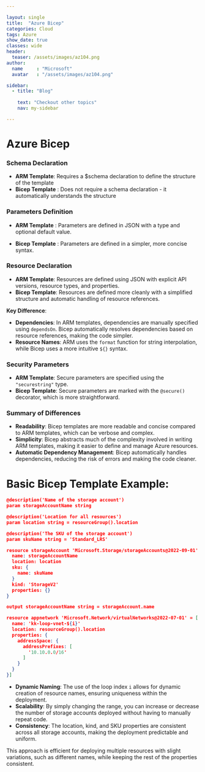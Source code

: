```yaml
---

layout: single
title:  "Azure Bicep"
categories: Cloud
tags: Azure
show_date: true
classes: wide
header:
  teaser: /assets/images/az104.png
author:
  name     : "Microsoft"
  avatar   : "/assets/images/az104.png"

sidebar:
  - title: "Blog"
   
    text: "Checkout other topics"
    nav: my-sidebar

---
```


# Azure Bicep

### Schema Declaration

- **ARM Template**: Requires a $schema declaration to define the structure of the template 
- **Bicep Template** : Does not require a schema declaration - it automatically understands the structure

### Parameters Definition

- **ARM Template** : Parameters are defined in JSON with a type and optional default value.
  
- **Bicep Template** : Parameters are defined in a simpler, more concise syntax.

### **Resource Declaration**

- **ARM Template**: Resources are defined using JSON with explicit API versions, resource types, and properties.
- **Bicep Template**: Resources are defined more cleanly with a simplified structure and automatic handling of resource references.

**Key Difference**: 

- **Dependencies**: In ARM templates, dependencies are manually specified using `dependsOn`. Bicep automatically resolves dependencies based on resource references, making the code simpler.
- **Resource Names**: ARM uses the `format` function for string interpolation, while Bicep uses a more intuitive `${}` syntax.

### **Security Parameters**

- **ARM Template**: Secure parameters are specified using the `"securestring"` type.
- **Bicep Template**: Secure parameters are marked with the `@secure()` decorator, which is more straightforward.

### **Summary of Differences**

- **Readability**: Bicep templates are more readable and concise compared to ARM templates, which can be verbose and complex.
- **Simplicity**: Bicep abstracts much of the complexity  involved in writing ARM templates, making it easier to define and manage Azure resources.
- **Automatic Dependency Management**: Bicep automatically handles dependencies, reducing the risk of errors and making the code cleaner.

# Basic Bicep Template Example: 

```json
@description('Name of the storage account')
param storageAccountName string

@description('Location for all resources')
param location string = resourceGroup().location

@description('The SKU of the storage account')
param skuName string = 'Standard_LRS'

resource storageAccount 'Microsoft.Storage/storageAccounts@2022-09-01' = {
  name: storageAccountName
  location: location
  sku: {
    name: skuName
  }
  kind: 'StorageV2'
  properties: {}
}

output storageAccountName string = storageAccount.name
```



```json
resource appnetwork 'Microsoft.Network/virtualNetworks@2022-07-01' = [ for i in range(1, 3): {
  name: 'kk-loop-vnet-${i}'
  location: resourceGroup().location
  properties: {
    addressSpace: {
      addressPrefixes: [
        '10.10.0.0/16'
      ]
    }
  }
}]
```



- **Dynamic Naming**: The use of the loop index `i` allows for dynamic creation of resource names, ensuring uniqueness within the deployment.
- **Scalability**: By simply changing the range, you can  increase or decrease the number of storage accounts deployed without  having to manually repeat code.
- **Consistency**: The location, kind, and SKU properties are consistent across all storage accounts, making the deployment  predictable and uniform.

This approach is efficient for deploying multiple resources with  slight variations, such as different names, while keeping the rest of  the properties consistent.